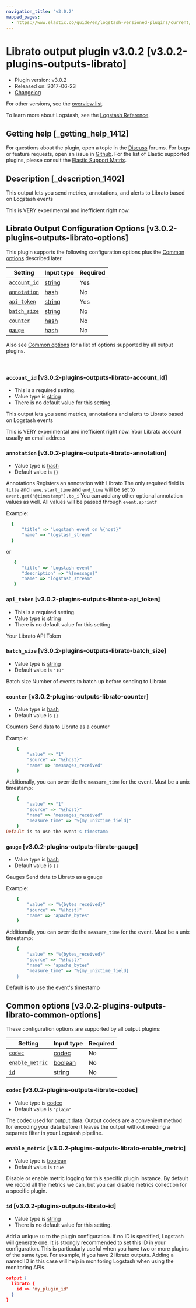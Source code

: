 ```yaml
---
navigation_title: "v3.0.2"
mapped_pages:
  - https://www.elastic.co/guide/en/logstash-versioned-plugins/current/v3.0.2-plugins-outputs-librato.html
---
```


# Librato output plugin v3.0.2 [v3.0.2-plugins-outputs-librato]


* Plugin version: v3.0.2
* Released on: 2017-06-23
* [Changelog](https://github.com/logstash-plugins/logstash-output-librato/blob/v3.0.2/CHANGELOG.md)

For other versions, see the [overview list](output-librato-index.md).

To learn more about Logstash, see the [Logstash Reference](logstash://reference/index.md).

## Getting help [_getting_help_1412]

For questions about the plugin, open a topic in the [Discuss](http://discuss.elastic.co) forums. For bugs or feature requests, open an issue in [Github](https://github.com/logstash-plugins/logstash-output-librato). For the list of Elastic supported plugins, please consult the [Elastic Support Matrix](https://www.elastic.co/support/matrix#matrix_logstash_plugins).


## Description [_description_1402]

This output lets you send metrics, annotations, and alerts to Librato based on Logstash events

This is VERY experimental and inefficient right now.


## Librato Output Configuration Options [v3.0.2-plugins-outputs-librato-options]

This plugin supports the following configuration options plus the [Common options](v3-0-2-plugins-outputs-librato.md#v3.0.2-plugins-outputs-librato-common-options) described later.

| Setting | Input type | Required |
| --- | --- | --- |
| [`account_id`](v3-0-2-plugins-outputs-librato.md#v3.0.2-plugins-outputs-librato-account_id) | [string](logstash://reference/configuration-file-structure.md#string) | Yes |
| [`annotation`](v3-0-2-plugins-outputs-librato.md#v3.0.2-plugins-outputs-librato-annotation) | [hash](logstash://reference/configuration-file-structure.md#hash) | No |
| [`api_token`](v3-0-2-plugins-outputs-librato.md#v3.0.2-plugins-outputs-librato-api_token) | [string](logstash://reference/configuration-file-structure.md#string) | Yes |
| [`batch_size`](v3-0-2-plugins-outputs-librato.md#v3.0.2-plugins-outputs-librato-batch_size) | [string](logstash://reference/configuration-file-structure.md#string) | No |
| [`counter`](v3-0-2-plugins-outputs-librato.md#v3.0.2-plugins-outputs-librato-counter) | [hash](logstash://reference/configuration-file-structure.md#hash) | No |
| [`gauge`](v3-0-2-plugins-outputs-librato.md#v3.0.2-plugins-outputs-librato-gauge) | [hash](logstash://reference/configuration-file-structure.md#hash) | No |

Also see [Common options](v3-0-2-plugins-outputs-librato.md#v3.0.2-plugins-outputs-librato-common-options) for a list of options supported by all output plugins.

 

### `account_id` [v3.0.2-plugins-outputs-librato-account_id]

* This is a required setting.
* Value type is [string](logstash://reference/configuration-file-structure.md#string)
* There is no default value for this setting.

This output lets you send metrics, annotations and alerts to Librato based on Logstash events

This is VERY experimental and inefficient right now. Your Librato account usually an email address


### `annotation` [v3.0.2-plugins-outputs-librato-annotation]

* Value type is [hash](logstash://reference/configuration-file-structure.md#hash)
* Default value is `{}`

Annotations Registers an annotation with Librato The only required field is `title` and `name`. `start_time` and `end_time` will be set to `event.get("@timestamp").to_i` You can add any other optional annotation values as well. All values will be passed through `event.sprintf`

Example:

```ruby
  {
      "title" => "Logstash event on %{host}"
      "name" => "logstash_stream"
  }
```

or

```ruby
   {
      "title" => "Logstash event"
      "description" => "%{message}"
      "name" => "logstash_stream"
   }
```


### `api_token` [v3.0.2-plugins-outputs-librato-api_token]

* This is a required setting.
* Value type is [string](logstash://reference/configuration-file-structure.md#string)
* There is no default value for this setting.

Your Librato API Token


### `batch_size` [v3.0.2-plugins-outputs-librato-batch_size]

* Value type is [string](logstash://reference/configuration-file-structure.md#string)
* Default value is `"10"`

Batch size Number of events to batch up before sending to Librato.


### `counter` [v3.0.2-plugins-outputs-librato-counter]

* Value type is [hash](logstash://reference/configuration-file-structure.md#hash)
* Default value is `{}`

Counters Send data to Librato as a counter

Example:

```ruby
    {
        "value" => "1"
        "source" => "%{host}"
        "name" => "messages_received"
    }
```

Additionally, you can override the `measure_time` for the event. Must be a unix timestamp:

```ruby
    {
        "value" => "1"
        "source" => "%{host}"
        "name" => "messages_received"
        "measure_time" => "%{my_unixtime_field}"
    }
Default is to use the event's timestamp
```


### `gauge` [v3.0.2-plugins-outputs-librato-gauge]

* Value type is [hash](logstash://reference/configuration-file-structure.md#hash)
* Default value is `{}`

Gauges Send data to Librato as a gauge

Example:

```ruby
    {
        "value" => "%{bytes_received}"
        "source" => "%{host}"
        "name" => "apache_bytes"
    }
```

Additionally, you can override the `measure_time` for the event. Must be a unix timestamp:

```ruby
    {
        "value" => "%{bytes_received}"
        "source" => "%{host}"
        "name" => "apache_bytes"
        "measure_time" => "%{my_unixtime_field}
    }
```

Default is to use the event's timestamp

## Common options [v3.0.2-plugins-outputs-librato-common-options]

These configuration options are supported by all output plugins:

| Setting | Input type | Required |
| --- | --- | --- |
| [`codec`](v3-0-2-plugins-outputs-librato.md#v3.0.2-plugins-outputs-librato-codec) | [codec](logstash://reference/configuration-file-structure.md#codec) | No |
| [`enable_metric`](v3-0-2-plugins-outputs-librato.md#v3.0.2-plugins-outputs-librato-enable_metric) | [boolean](logstash://reference/configuration-file-structure.md#boolean) | No |
| [`id`](v3-0-2-plugins-outputs-librato.md#v3.0.2-plugins-outputs-librato-id) | [string](logstash://reference/configuration-file-structure.md#string) | No |

### `codec` [v3.0.2-plugins-outputs-librato-codec]

* Value type is [codec](logstash://reference/configuration-file-structure.md#codec)
* Default value is `"plain"`

The codec used for output data. Output codecs are a convenient method for encoding your data before it leaves the output without needing a separate filter in your Logstash pipeline.


### `enable_metric` [v3.0.2-plugins-outputs-librato-enable_metric]

* Value type is [boolean](logstash://reference/configuration-file-structure.md#boolean)
* Default value is `true`

Disable or enable metric logging for this specific plugin instance. By default we record all the metrics we can, but you can disable metrics collection for a specific plugin.


### `id` [v3.0.2-plugins-outputs-librato-id]

* Value type is [string](logstash://reference/configuration-file-structure.md#string)
* There is no default value for this setting.

Add a unique `ID` to the plugin configuration. If no ID is specified, Logstash will generate one. It is strongly recommended to set this ID in your configuration. This is particularly useful when you have two or more plugins of the same type. For example, if you have 2 librato outputs. Adding a named ID in this case will help in monitoring Logstash when using the monitoring APIs.

```json
output {
  librato {
    id => "my_plugin_id"
  }
}
```



